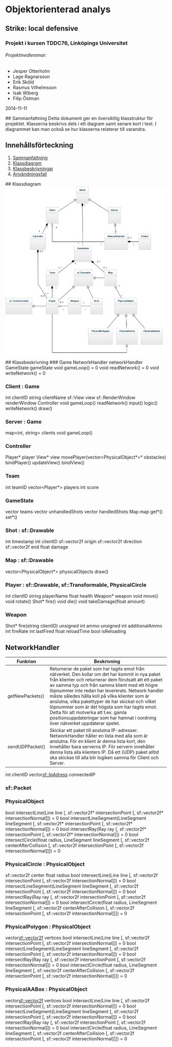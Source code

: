 # Objektorienterad analys
## Strike: local defensive
### Projekt i kursen TDDC76, Linköpings Universitet
###### Projektmedlemmar:
*	Jesper Otterholm
*	Lage Ragnarsson
*	Erik Sköld
*	Rasmus Vilhelmsson
*	Isak Wiberg
*	Filip Östman

2014-11-11

<div style="page-break-after: always;"></div>
## Sammanfattning
Detta dokument ger en översiktlig klasstruktur för projektet. Klasserna beskrivs dels i ett diagram samt senare kort i text. I diagrammet kan man också se hur klasserna relaterar till varandra. 

## Innehållsförteckning
1. [Sammanfattning](#Sammanfattning)
2. [Klassdiagram](#Klassdiagram)
3. [Klassbeskrivningar](#Klassbeskrivning)
4. [Användningsfall](#Användningsfall)

<div style="page-break-after: always;"></div>
## Klassdiagram
<img src="https://raw.githubusercontent.com/lragnarsson/Strike/master/doc/OOA.jpg"></img>

<div style="page-break-after: always;"></div>
## Klassbeskrivning
### Game
NetworkHandler networkHandler
GameState gameState
void gameLoop() = 0
void readNetwork() = 0
void writeNetwork() = 0

### Client : Game
int clientID
string clientName
sf::View view
sf::RenderWindow renderWindow
Controller
void gameLoop()
readNetwork()
input()
logic()
writeNetwork()
draw()

### Server : Game
map<int, string> clients
void gameLoop()

### Controller
Player* player
View* view
movePlayer(vector<PhysicalObject*>* obstacles)
bindPlayer()
updateView()
bindView()

### Team
int teamID
vector<Player*> players
int score

### GameState
vector<Team> teams
vector<Shot> unhandledShots
vector<Shot> handledShots
Map map
get*()
set*()

### Shot : sf::Drawable
int timestamp
int clientID
sf::vector2f origin
sf::vector2f direction
sf::vector2f end
float damage

### Map : sf::Drawable
vector<PhysicalObject*> physicalObjects
draw()

### Player : sf::Drawable, sf::Transformable, PhysicalCircle
int clientID
string playerName
float health
Weapon* weapon
void move()
void rotate()
Shot* fire()
void die()
void takeDamage(float amount)

### Weapon
Shot* fire(string clientID)
unsigned int ammo
unsigned int additionalAmmo
int fireRate
int lastFired
float reloadTime
bool isReloading

## NetworkHandler
Funkrion | Beskrivning
--- | ---
getNewPackets() | Returnerar de paket som har tagits emot från nätverket. Den kollar om det har kommit in nya paket från klienter och returnerar dem förutsatt att ett paket av samma typ och från samma klient med ett högre löpnummer inte redan har levererats. Network handler måste således hålla koll på vilka klienter som är anslutna, vilka pakettyper de har skickat och vilket löpnummer som är det högsta som har tagits emot. Detta för att motverka att t.ex. gamla positionsuppdateringar som har hamnat i oordning över nätverket uppdaterar spelet. 
sendUDPPacket() | Skickar ett paket till anslutna IP-adresser. NetworkHandler håller en lista med alla som är anslutna. För en klient är denna lista kort, den innehåller bara serverns IP. För servern innehåller denna lista alla klienters IP. Då ett (UDP) paket alltid ska skickas till alla blir logiken samma för Client och Server.

int clientID
vector<sf::IpAdress> connectedIP
### sf::Packet

### PhysicalObject
bool intersectLine(Line line [, sf::vector2f* intersectionPoint [, sf::vector2f* intersectionNormal]]) = 0
bool intersectLineSegment(LineSegment lineSegment [, sf::vector2f* intersectionPoint [, sf::vector2f* intersectionNormal]]) = 0
bool intersectRay(Ray ray [, sf::vector2f* intersectionPoint [, sf::vector2f* intersectionNormal]]) = 0
bool intersectCircle(float radius, LineSegment lineSegment [, sf::vector2f centerAfterCollision [, sf::vector2f intersectionPoint [, sf::vector2f intersectionNormal]]]) = 0

### PhysicalCircle : PhysicalObject
sf::vector2f center
float radius
bool intersectLine(Line line [, sf::vector2f intersectionPoint [, sf::vector2f intersectionNormal]]) = 0
bool intersectLineSegment(LineSegment lineSegment [, sf::vector2f intersectionPoint [, sf::vector2f intersectionNormal]]) = 0
bool intersectRay(Ray ray [, sf::vector2f intersectionPoint [, sf::vector2f intersectionNormal]]) = 0
bool intersectCircle(float radius, LineSegment lineSegment [, sf::vector2f centerAfterCollision [, sf::vector2f intersectionPoint [, sf::vector2f intersectionNormal]]]) = 0

### PhysicalPolygon : PhysicalObject
vector<sf::vector2f> vertices
bool intersectLine(Line line [, sf::vector2f intersectionPoint [, sf::vector2f intersectionNormal]]) = 0
bool intersectLineSegment(LineSegment lineSegment [, sf::vector2f intersectionPoint [, sf::vector2f intersectionNormal]]) = 0
bool intersectRay(Ray ray [, sf::vector2f intersectionPoint [, sf::vector2f intersectionNormal]]) = 0
bool intersectCircle(float radius, LineSegment lineSegment [, sf::vector2f centerAfterCollision [, sf::vector2f intersectionPoint [, sf::vector2f intersectionNormal]]]) = 0

### PhysicalAABox : PhysicalObject
vector<sf::vector2f> vertices
bool intersectLine(Line line [, sf::vector2f intersectionPoint [, sf::vector2f intersectionNormal]]) = 0
bool intersectLineSegment(LineSegment lineSegment [, sf::vector2f intersectionPoint [, sf::vector2f intersectionNormal]]) = 0
bool intersectRay(Ray ray [, sf::vector2f intersectionPoint [, sf::vector2f intersectionNormal]]) = 0
bool intersectCircle(float radius, LineSegment lineSegment [, sf::vector2f centerAfterCollision [, sf::vector2f intersectionPoint [, sf::vector2f intersectionNormal]]]) = 0
